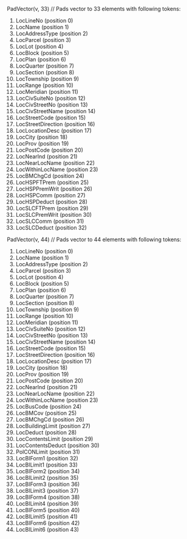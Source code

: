 PadVector(v, 33) // Pads vector to 33 elements with following tokens:

1. LocLineNo (position 0)
2. LocName (position 1)
3. LocAddressType (position 2)
4. LocParcel (position 3)
5. LocLot (position 4)
6. LocBlock (position 5)
7. LocPlan (position 6)
8. LocQuarter (position 7)
9. LocSection (position 8)
10. LocTownship (position 9)
11. LocRange (position 10)
12. LocMeridian (position 11)
13. LocCivSuiteNo (position 12)
14. LocCivStreetNo (position 13)
15. LocCivStreetName (position 14)
16. LocStreetCode (position 15)
17. LocStreetDirection (position 16)
18. LocLocationDesc (position 17)
19. LocCity (position 18)
20. LocProv (position 19)
21. LocPostCode (position 20)
22. LocNearInd (position 21)
23. LocNearLocName (position 22)
24. LocWithinLocName (position 23)
25. LocBMChgCd (position 24)
26. LocHSPFTPrem (position 25)
27. LocHSPPremWrit (position 26)
28. LocHSPComm (position 27)
29. LocHSPDeduct (position 28)
30. LocSLCFTPrem (position 29)
31. LocSLCPremWrit (position 30)
32. LocSLCComm (position 31)
33. LocSLCDeduct (position 32)


PadVector(v, 44) // Pads vector to 44 elements with following tokens:

1. LocLineNo (position 0)
2. LocName (position 1)
3. LocAddressType (position 2)
4. LocParcel (position 3)
5. LocLot (position 4)
6. LocBlock (position 5)
7. LocPlan (position 6)
8. LocQuarter (position 7)
9. LocSection (position 8)
10. LocTownship (position 9)
11. LocRange (position 10)
12. LocMeridian (position 11)
13. LocCivSuiteNo (position 12)
14. LocCivStreetNo (position 13)
15. LocCivStreetName (position 14)
16. LocStreetCode (position 15)
17. LocStreetDirection (position 16)
18. LocLocationDesc (position 17)
19. LocCity (position 18)
20. LocProv (position 19)
21. LocPostCode (position 20)
22. LocNearInd (position 21)
23. LocNearLocName (position 22)
24. LocWithinLocName (position 23)
25. LocBusCode (position 24)
26. LocBMCov (position 25)
27. LocBMChgCd (position 26)
28. LocBuildingLimit (position 27)
29. LocDeduct (position 28)
30. LocContentsLimit (position 29)
31. LocContentsDeduct (position 30)
32. PolCONLimit (position 31)
33. LocBIForm1 (position 32)
34. LocBILimit1 (position 33)
35. LocBIForm2 (position 34)
36. LocBILimit2 (position 35)
37. LocBIForm3 (position 36)
38. LocBILimit3 (position 37)
39. LocBIForm4 (position 38)
40. LocBILimit4 (position 39)
41. LocBIForm5 (position 40)
42. LocBILimit5 (position 41)
43. LocBIForm6 (position 42)
44. LocBILimit6 (position 43)
